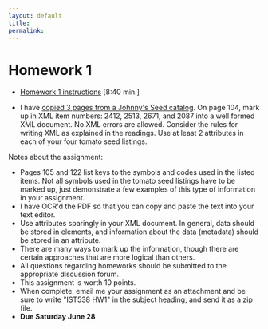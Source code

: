 ```yaml
---
layout: default
title: 
permalink:
---
```


<h1> Homework 1</h1>

- [Homework 1 instructions](https://youtu.be/hYCwJgHU-qs) [8:40 min.] 

- I have [copied 3 pages from a Johnny's Seed catalog](https://www.albany.edu/~mwolfe/ist538/homework/hw1/catalog.pdf). On page 104, mark up in XML item numbers: 2412, 2513, 2671, and 2087 into a well formed XML document. No XML errors are allowed. Consider the rules for writing XML as explained in the readings. Use at least 2 attributes in each of your four tomato seed listings.

Notes about the assignment:
- Pages 105 and 122 list keys to the symbols and codes used in the listed items. Not all symbols used in the tomato seed listings have to be marked up, just demonstrate a few examples of this type of information in your assignment.
- I have OCR'd the PDF so that you can copy and paste the text into your text editor.
- Use attributes sparingly in your XML document. In general, data should be stored in elements, and information about the data (metadata) should be stored in an attribute.
- There are many ways to mark up the information, though there are certain approaches that are more logical than others.
- All questions regarding homeworks should be submitted to the appropriate discussion forum.
- This assignment is worth 10 points.
- When complete, email me your assignment as an attachment and be sure to write "IST538 HW1" in the subject heading, and send it as a zip file.
- **Due Saturday June 28** 